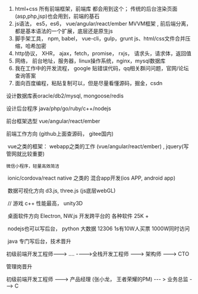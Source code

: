 1. html+css  所有前端框架，前端库 都会用到这个； 传统的后台渲染页面(asp,php,jsp)也会用到，前端的基石 
2. js语法， es5，es6，  vue/angular/react/ember   MVVM框架 , 前后端分离， 都是基本语法的一个扩展，底层还是原生js
3. 脚手架工具， npm, babel， vue-cli，gulp，grunt  js、html/css文件合并压缩，哈希加密
4. http协议， XHR， ajax，fetch，promise， rxjs， 请求头，请求体，返回值
5. 网络， 前台地址，服务器，linux操作系统，nginx，mysql数据库
6. 我在工作中的开发流程， google 贴错误代码，qq相关群问问题，官网/论坛查询答案
7. 面向百度编程，粘贴复制可以，但是尽量看懂源码，掘金，csdn


设计数据库表oracle/db2/mysql, mongoose/redis

设计后台程序 java/php/go/ruby/c++/nodejs

前台框架选型 vue/angular/react/ember



前端工作方向 (github上面查源码， gitee国内)

​	vue之类的框架： webapp之类的工作 (vue/angular/react/ember) , jquery(写管网就比较重要)

	微信小程序，轻量高效简洁

​	ionic/cordova/react native 之类的 混合app开发(ios APP, android app)

​	数据可视化方向  d3.js, three.js (js底层webGL)

​	// 游戏  c++  性能最高，   unity3D

​	桌面软件方向   Electron, NW.js  开发跨平台的 各种软件   25K +



​	nodejs也可以写后台， python 大数据 12306   1s有10W人买票  1000W同时访问

​	java 专门写后台，技术晋升 

初级前端开发工程师---> .... ---->全栈开发工程师 ---> 架构师 ---> CTO

管理岗晋升

初级前端开发工程师 ---> 产品经理 (张小龙， 王者荣耀的PM) --- > 业务总监 ---> C